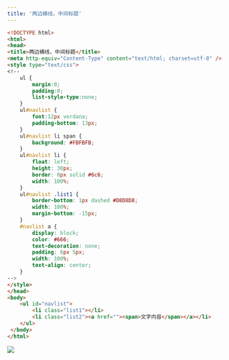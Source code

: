 ```yaml
---
title: '两边横线，中间标题'
---   
```

```html
<!DOCTYPE html> 
<html> 
<head> 
<title>两边横线，中间标题</title> 
<meta http-equiv="Content-Type" content="text/html; charset=utf-8" /> 
<style type="text/css">
<!--
	ul { 
		margin:0; 
		padding:0; 
		list-style-type:none;
	} 
	ul#navlist {
		font:12px verdana;
		padding-bottom: 13px;
	}
	ul#navlist li span { 
		background: #FBFBFB;
	}
	ul#navlist li {
		float: left; 
		height: 30px; 
		border: 0px solid #6c6; 
		width: 100%;
	}
	ul#navlist .list1 {
		border-bottom: 1px dashed #D8D8D8;
		width: 100%;
		margin-bottom: -15px;
	}
	#navlist a {
		display: block;
		color: #666;
		text-decoration: none;
		padding: 6px 5px;
		width: 100%;
		text-align: center;
	}
-->
</style>
</head>
<body>
	<ul id="navlist">
		<li class="list1"></li>
		<li class="list2"><a href=""><span>文字内容</span></a></li>
	</ul>
 </body>
</html> 
```
  
![](https://img-blog.csdn.net/20171124133157077?watermark/2/text/aHR0cDovL2Jsb2cuY3Nkbi5uZXQveHV0b25nYmFv/font/5a6L5L2T/fontsize/400/fill/I0JBQkFCMA/dissolve/70/gravity/Center)